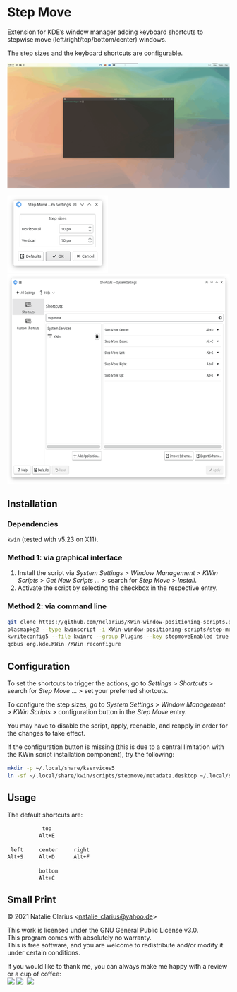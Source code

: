 # Step Move

Extension for KDE’s window manager adding keyboard shortcuts to stepwise move (left/right/top/bottom/center) windows.

The step sizes and the keyboard shortcuts are configurable.

![screenshot](.img/screenshot.gif)

<img src=".img/config.png" alt="config" height="175"/>

<img src=".img/shortcuts.png" alt="shortcuts" height="475"/>


## Installation

### Dependencies

`kwin` (tested with v5.23 on X11).

### Method 1: via graphical interface

1. Install the script via *System Settings* > *Window Management* > *KWin Scripts* > *Get New Scripts …* > search for *Step Move* > *Install*.
2. Activate the script by selecting the checkbox in the respective entry.

### Method 2: via command line

```bash
git clone https://github.com/nclarius/KWin-window-positioning-scripts.git
plasmapkg2 --type kwinscript -i KWin-window-positioning-scripts/step-move
kwriteconfig5 --file kwinrc --group Plugins --key stepmoveEnabled true
qdbus org.kde.KWin /KWin reconfigure
```



## Configuration

To set the shortcuts to trigger the actions, go to *Settings* > *Shortcuts* > search for *Step Move* … > set your preferred shortcuts.

To configure the step sizes, go to *System Settings* > *Window Management* > *KWin Scripts* > configuration button in the *Step Move* entry.

You may have to disable the script, apply, reenable, and reapply in order for the changes to take effect.

If the configuration button is missing (this is due to a central limitation with the KWin script installation component), try the following:

```bash
mkdir -p ~/.local/share/kservices5
ln -sf ~/.local/share/kwin/scripts/stepmove/metadata.desktop ~/.local/share/kservices5/stepmove.desktop
```



## Usage

The default shortcuts are:

```
           top
          Alt+E
                
 left     center     right
Alt+S     Alt+D      Alt+F
    
          bottom
          Alt+C
```



## Small Print

© 2021 Natalie Clarius \<natalie_clarius@yahoo.de\>

This work is licensed under the GNU General Public License v3.0.  
This program comes with absolutely no warranty.  
This is free software, and you are welcome to redistribute and/or modify it under certain conditions. 

If you would like to thank me, you can always make me happy with a review or a cup of coffee:  
<a href="https://store.kde.org/p/1632259"><img src="https://raw.githubusercontent.com/nclarius/Plasma-window-decorations/main/.img/kdestore.png" height="25"/></a>
<a href="https://www.paypal.com/donate/?hosted_button_id=7LUUJD83BWRM4"><img src="https://www.paypalobjects.com/en_US/DK/i/btn/btn_donateCC_LG.gif" height="25"/></a>&nbsp;&nbsp;<a href="https://www.buymeacoffee.com/nclarius"><img src="https://cdn.buymeacoffee.com/buttons/v2/default-yellow.png" height="25"/></a>

